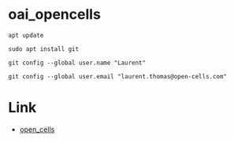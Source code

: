 # oai_opencells
```
apt update
```
```
sudo apt install git 
```
```
git config --global user.name "Laurent"
```
```
git config --global user.email "laurent.thomas@open-cells.com"
```



# Link
* [open_cells](https://open-cells.com/index.php/2019/09/22/all-in-one-openairinterface/)
